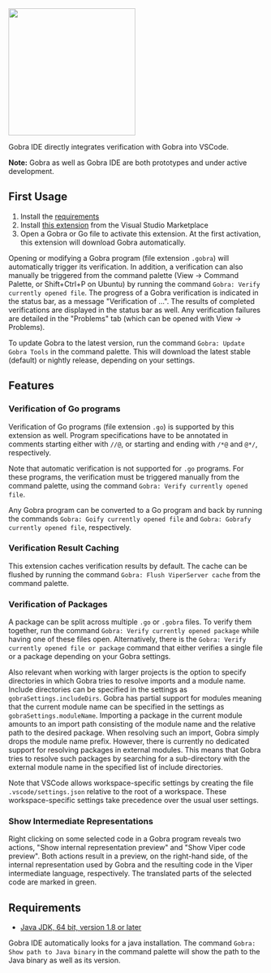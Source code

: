 <img src="images/gobra.png" height="250">

Gobra IDE directly integrates verification with Gobra into VSCode.

**Note:** Gobra as well as Gobra IDE are both prototypes and under active development.

## First Usage
1. Install the [requirements](#requirements)
2. Install [this extension](https://marketplace.visualstudio.com/items?itemName=viper-admin.gobra-ide) from the Visual Studio Marketplace
3. Open a Gobra or Go file to activate this extension. At the first activation, this extension will download Gobra automatically.

Opening or modifying a Gobra program (file extension `.gobra`) will automatically trigger its verification.
In addition, a verification can also manually be triggered from the command palette (View -> Command Palette, or Shift+Ctrl+P on Ubuntu) by running the command `Gobra: Verify currently opened file`.
The progress of a Gobra verification is indicated in the status bar, as a message "Verification of ...".
The results of completed verifications are displayed in the status bar as well.
Any verification failures are detailed in the "Problems" tab (which can be opened with View -> Problems).

To update Gobra to the latest version, run the command `Gobra: Update Gobra Tools` in the command palette. This will download the latest stable (default) or nightly release, depending on your settings.

## Features
### Verification of Go programs
Verification of Go programs (file extension `.go`) is supported by this extension as well.
Program specifications have to be annotated in comments starting either with `//@`, or starting and ending with `/*@` and `@*/`, respectively.

Note that automatic verification is not supported for `.go` programs.
For these programs, the verification must be triggered manually from the command palette, using the command `Gobra: Verify currently opened file`.

Any Gobra program can be converted to a Go program and back by running the commands `Gobra: Goify currently opened file` and `Gobra: Gobrafy currently opened file`, respectively.

### Verification Result Caching
This extension caches verification results by default.
The cache can be flushed by running the command `Gobra: Flush ViperServer cache` from the command palette.

### Verification of Packages
A package can be split across multiple `.go` or `.gobra` files.
To verify them together, run the command `Gobra: Verify currently opened package` while having one of these files open.
Alternatively, there is the `Gobra: Verify currently opened file or package` command that either verifies a single file or a package depending on your Gobra settings.

Also relevant when working with larger projects is the option to specify directories in which Gobra tries to resolve imports and a module name.
Include directories can be specified in the settings as `gobraSettings.includeDirs`.
Gobra has partial support for modules meaning that the current module name can be specified in the settings as `gobraSettings.moduleName`.
Importing a package in the current module amounts to an import path consisting of the module name and the relative path to the desired package.
When resolving such an import, Gobra simply drops the module name prefix.
However, there is currently no dedicated support for resolving packages in external modules.
This means that Gobra tries to resolve such packages by searching for a sub-directory with the external module name in the specified list of include directories.

Note that VSCode allows workspace-specific settings by creating the file `.vscode/settings.json` relative to the root of a workspace.
These workspace-specific settings take precedence over the usual user settings.

### Show Intermediate Representations
Right clicking on some selected code in a Gobra program reveals two actions, "Show internal representation preview" and "Show Viper code preview".
Both actions result in a preview, on the right-hand side, of the internal representation used by Gobra and the resulting code in the Viper intermediate language, respectively.
The translated parts of the selected code are marked in green.

## Requirements
- [Java JDK, 64 bit, version 1.8 or later](https://www.java.com/en/download/)

Gobra IDE automatically looks for a java installation.
The command `Gobra: Show path to Java binary` in the command palette will show the path to the Java binary as well as its version.
